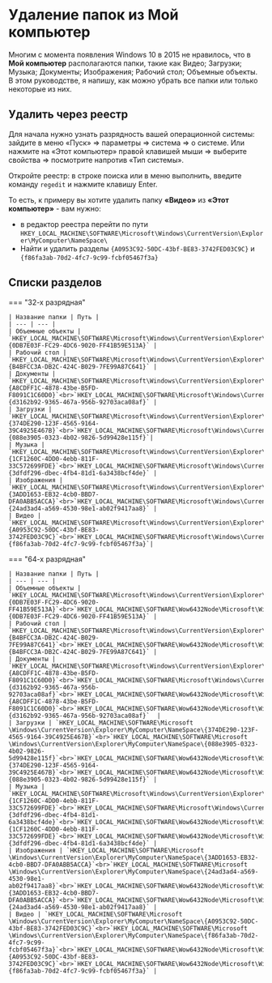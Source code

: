 # Удаление папок из Мой компьютер

Многим с момента появления Windows 10 в 2015 не нравилось, что в **Мой компьютер** располагаются папки, такие как Видео; Загрузки; Музыка; Документы; Изображения; Рабочий стол; Объемные объекты. В этом руководстве, я напишу, как можно убрать все папки или только некоторые из них.

## Удалить через реестр

Для начала нужно узнать разрядность вашей операционной системы: зайдите в меню «Пуск» ⇒ параметры ⇒ система ⇒ о системе. Или нажмите на «Этот компьютер» правой клавишей мыши ⇒ выберите свойства ⇒ посмотрите напротив «Тип системы».

Откройте реестр: в строке поиска или в меню выполнить, введите команду `regedit` и нажмите клавишу Enter.

То есть, к примеру вы хотите удалить папку **«Видео»** из **«Этот компьютер»** - вам нужно:
-   в редактор реестра перейти по пути `HKEY_LOCAL_MACHINE\SOFTWARE\Microsoft\Windows\CurrentVersion\Explorer\MyComputer\NameSpace\` 
-   Найти и удалить разделы `{A0953C92-50DC-43bf-BE83-3742FED03C9C}` и `{f86fa3ab-70d2-4fc7-9c99-fcbf05467f3a}`

## Списки разделов

=== "32-х разрядная"

    | Название папки | Путь |
    | --- | --- |
    | Объемные объекты | `HKEY_LOCAL_MACHINE\SOFTWARE\Microsoft\Windows\CurrentVersion\Explorer\MyComputer\NameSpace\{0DB7E03F-FC29-4DC6-9020-FF41B59E513A}` |
    | Рабочий стол | `HKEY_LOCAL_MACHINE\SOFTWARE\Microsoft\Windows\CurrentVersion\Explorer\MyComputer\NameSpace\{B4BFCC3A-DB2C-424C-B029-7FE99A87C641}` |
    | Документы | `HKEY_LOCAL_MACHINE\SOFTWARE\Microsoft\Windows\CurrentVersion\Explorer\MyComputer\NameSpace\ {A8CDFF1C-4878-43be-B5FD-F8091C1C60D0}`<br>`HKEY_LOCAL_MACHINE\SOFTWARE\Microsoft\Windows\CurrentVersion\Explorer\MyComputer\NameSpace\{d3162b92-9365-467a-956b-92703aca08af}` |
    | Загрузки | `HKEY_LOCAL_MACHINE\SOFTWARE\Microsoft\Windows\CurrentVersion\Explorer\MyComputer\NameSpace\ {374DE290-123F-4565-9164-39C4925E467B}`<br>`HKEY_LOCAL_MACHINE\SOFTWARE\Microsoft\Windows\CurrentVersion\Explorer\MyComputer\NameSpace\ {088e3905-0323-4b02-9826-5d99428e115f}`|
    | Музыка | `HKEY_LOCAL_MACHINE\SOFTWARE\Microsoft\Windows\CurrentVersion\Explorer\MyComputer\NameSpace\ {1CF1260C-4DD0-4ebb-811F-33C572699FDE}`<br>`HKEY_LOCAL_MACHINE\SOFTWARE\Microsoft\Windows\CurrentVersion\Explorer\MyComputer\NameSpace\ {3dfdf296-dbec-4fb4-81d1-6a3438bcf4de}` |
    | Изображения | `HKEY_LOCAL_MACHINE\SOFTWARE\Microsoft\Windows\CurrentVersion\Explorer\MyComputer\NameSpace\ {3ADD1653-EB32-4cb0-BBD7-DFA0ABB5ACCA}`<br>`HKEY_LOCAL_MACHINE\SOFTWARE\Microsoft\Windows\CurrentVersion\Explorer\MyComputer\NameSpace\ {24ad3ad4-a569-4530-98e1-ab02f9417aa8}` |
    | Видео | `HKEY_LOCAL_MACHINE\SOFTWARE\Microsoft\Windows\CurrentVersion\Explorer\MyComputer\NameSpace\ {A0953C92-50DC-43bf-BE83-3742FED03C9C}`<br>`HKEY_LOCAL_MACHINE\SOFTWARE\Microsoft\Windows\CurrentVersion\Explorer\MyComputer\NameSpace\ {f86fa3ab-70d2-4fc7-9c99-fcbf05467f3a}`|

=== "64-х разрядная"

    | Название папки | Путь |
    | --- | --- |
    | Объемные объекты | `HKEY_LOCAL_MACHINE\SOFTWARE\Microsoft\Windows\CurrentVersion\Explorer\MyComputer\NameSpace\{0DB7E03F-FC29-4DC6-9020-FF41B59E513A}`<br>`HKEY_LOCAL_MACHINE\SOFTWARE\Wow6432Node\Microsoft\Windows\CurrentVersion\Explorer\MyComputer\NameSpace\ {0DB7E03F-FC29-4DC6-9020-FF41B59E513A}` |
    | Рабочий стол | `HKEY_LOCAL_MACHINE\SOFTWARE\Microsoft\Windows\CurrentVersion\Explorer\MyComputer\NameSpace\{B4BFCC3A-DB2C-424C-B029-7FE99A87C641}`<br>`HKEY_LOCAL_MACHINE\SOFTWARE\Wow6432Node\Microsoft\Windows\CurrentVersion\Explorer\MyComputer\NameSpace\{B4BFCC3A-DB2C-424C-B029-7FE99A87C641}` |
    | Документы | `HKEY_LOCAL_MACHINE\SOFTWARE\Microsoft\Windows\CurrentVersion\Explorer\MyComputer\NameSpace\ {A8CDFF1C-4878-43be-B5FD-F8091C1C60D0}`<br>`HKEY_LOCAL_MACHINE\SOFTWARE\Microsoft\Windows\CurrentVersion\Explorer\MyComputer\NameSpace\ {d3162b92-9365-467a-956b-92703aca08af}`<br>`HKEY_LOCAL_MACHINE\SOFTWARE\Wow6432Node\Microsoft\Windows\CurrentVersion\Explorer\MyComputer\NameSpace\{A8CDFF1C-4878-43be-B5FD-F8091C1C60D0}`<br>`HKEY_LOCAL_MACHINE\SOFTWARE\Wow6432Node\Microsoft\Windows\CurrentVersion\Explorer\MyComputer\NameSpace\ {d3162b92-9365-467a-956b-92703aca08af}`  |
    | Загрузки | `HKEY_LOCAL_MACHINE\SOFTWARE\Microsoft \Windows\CurrentVersion\Explorer\MyComputer\NameSpace\{374DE290-123F-4565-9164-39C4925E467B}`<br>`HKEY_LOCAL_MACHINE\SOFTWARE\Microsoft \Windows\CurrentVersion\Explorer\MyComputer\NameSpace\{088e3905-0323-4b02-9826-5d99428e115f}`<br>`HKEY_LOCAL_MACHINE\SOFTWARE\Wow6432Node\Microsoft\Windows\CurrentVersion\Explorer\MyComputer\NameSpace\{374DE290-123F-4565-9164-39C4925E467B}`<br>`HKEY_LOCAL_MACHINE\SOFTWARE\Wow6432Node\Microsoft\Windows\CurrentVersion\Explorer\MyComputer\NameSpace\{088e3905-0323-4b02-9826-5d99428e115f}` |
    | Музыка | `HKEY_LOCAL_MACHINE\SOFTWARE\Microsoft\Windows\CurrentVersion\Explorer\MyComputer\NameSpace\ {1CF1260C-4DD0-4ebb-811F-33C572699FDE}`<br>`HKEY_LOCAL_MACHINE\SOFTWARE\Microsoft\Windows\CurrentVersion\Explorer\MyComputer\NameSpace\ {3dfdf296-dbec-4fb4-81d1-6a3438bcf4de}`<br>`HKEY_LOCAL_MACHINE\SOFTWARE\Wow6432Node\Microsoft\Windows\CurrentVersion\Explorer\MyComputer\NameSpace\ {1CF1260C-4DD0-4ebb-811F-33C572699FDE}`<br>`HKEY_LOCAL_MACHINE\SOFTWARE\Wow6432Node\Microsoft\Windows\CurrentVersion\Explorer\MyComputer\NameSpace\ {3dfdf296-dbec-4fb4-81d1-6a3438bcf4de}` |
    | Изображения | `HKEY_LOCAL_MACHINE\SOFTWARE\Microsoft \Windows\CurrentVersion\Explorer\MyComputer\NameSpace\{3ADD1653-EB32-4cb0-BBD7-DFA0ABB5ACCA}`<br>`HKEY_LOCAL_MACHINE\SOFTWARE\Microsoft \Windows\CurrentVersion\Explorer\MyComputer\NameSpace\{24ad3ad4-a569-4530-98e1-ab02f9417aa8}`<br>`HKEY_LOCAL_MACHINE\SOFTWARE\Wow6432Node\Microsoft\Windows\CurrentVersion\Explorer\MyComputer\NameSpace\{3ADD1653-EB32-4cb0-BBD7-DFA0ABB5ACCA}`<br>`HKEY_LOCAL_MACHINE\SOFTWARE\Wow6432Node\Microsoft\Windows\CurrentVersion\Explorer\MyComputer\NameSpace\{24ad3ad4-a569-4530-98e1-ab02f9417aa8}` |
    | Видео | `HKEY_LOCAL_MACHINE\SOFTWARE\Microsoft \Windows\CurrentVersion\Explorer\MyComputer\NameSpace\{A0953C92-50DC-43bf-BE83-3742FED03C9C}`<br>`HKEY_LOCAL_MACHINE\SOFTWARE\Microsoft \Windows\CurrentVersion\Explorer\MyComputer\NameSpace\{f86fa3ab-70d2-4fc7-9c99-fcbf05467f3a}`<br>`HKEY_LOCAL_MACHINE\SOFTWARE\Wow6432Node\Microsoft\Windows\CurrentVersion\Explorer\MyComputer\NameSpace\{A0953C92-50DC-43bf-BE83-3742FED03C9C}`<br>`HKEY_LOCAL_MACHINE\SOFTWARE\Wow6432Node\Microsoft\Windows\CurrentVersion\Explorer\MyComputer\NameSpace\{f86fa3ab-70d2-4fc7-9c99-fcbf05467f3a}` |
